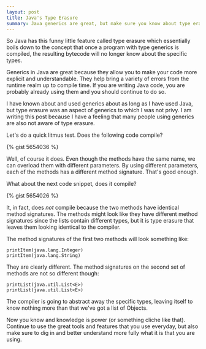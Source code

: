 ```yaml
---
layout: post
title: Java's Type Erasure
summary: Java generics are great, but make sure you know about type erasure.
---
```


So Java has this funny little feature called type erasure which essentially boils
down to the concept that once a program with type generics is compiled, the
resulting bytecode will no longer know about the specific types.

Generics in Java are great because they allow you to make your code more
explicit and understandable. They help bring a variety of errors from the
runtime realm up to compile time. If you are writing Java code, you are
probably already using them and you should continue to do so.

I have known about and used generics about as long as I have used Java, but
type erasure was an aspect of generics to which I was not privy. I am
writing this post because I have a feeling that many people using generics
are also not aware of type erasure.

<!-- more -->

Let's do a quick litmus test. Does the following code compile?

{% gist 5654036 %}

Well, of course it does. Even though the methods have the same name, we can
overload them with different parameters. By using different parameters, each
of the methods has a different method signature. That's good enough.

What about the next code snippet, does it compile?

{% gist 5654026 %}

It, in fact, does *not* compile because the two methods have identical
method signatures. The methods might look like they have different method
signatures since the lists contain different types, but it is type erasure
that leaves them looking identical to the compiler.

The method signatures of the first two methods will look something like:

    printItem(java.lang.Integer)
    printItem(java.lang.String)

They are clearly different. The method signatures on the second set of
methods are not so different though:

    printList(java.util.List<E>)
    printList(java.util.List<E>)

The compiler is going to abstract away the specific types, leaving itself to
know nothing more than that we've got a list of Objects.

Now you know and knowledge is power (or something cliche like that).
Continue to use the
great tools and features that you use everyday, but also make sure to dig in
and better understand more fully what it is that you are using.
